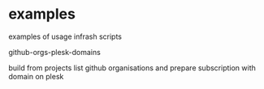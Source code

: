 # examples
examples of usage infrash scripts 


github-orgs-plesk-domains

build from projects list github organisations and prepare subscription with domain on plesk
